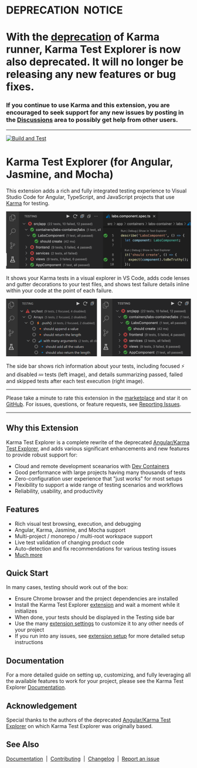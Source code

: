 # DEPRECATION &nbsp;NOTICE

# With the [deprecation](https://github.com/karma-runner/karma#karma-is-deprecated-and-is-not-accepting-new-features-or-general-bug-fixes) of Karma runner, Karma Test Explorer is now also deprecated. It will no longer be releasing any new features or bug fixes.

### If you continue to use Karma and this extension, you are encouraged to seek support for any new issues by posting in the [Discussions](https://github.com/lucono/karma-test-explorer/discussions) area to possibly get help from other users.

---

[![Build and Test](https://github.com/lucono/karma-test-explorer/actions/workflows/node.js.yml/badge.svg)](https://github.com/lucono/karma-test-explorer/actions/workflows/node.js.yml)

# Karma Test Explorer (for Angular, Jasmine, and Mocha)

This extension adds a rich and fully integrated testing experience to Visual Studio Code for Angular, TypeScript, and JavaScript projects that use [Karma](https://karma-runner.github.io/latest/index.html) for testing.

![Karma Test Explorer screenshot](docs/img/extension-screenshot.png)

It shows your Karma tests in a visual explorer in VS Code, adds code lenses and gutter decorations to your test files, and shows test failure details inline within your code at the point of each failure.

![Karma Test Explorer screenshot](docs/img/sidebar.png)

The side bar shows rich information about your tests, including focused ⚡ and disabled 💤 tests (left image), and details summarizing passed, failed and skipped tests after each test execution (right image).

---
Please take a minute to rate this extension in the [marketplace](https://marketplace.visualstudio.com/items?itemName=lucono.karma-test-explorer) and star it on [GitHub](https://github.com/lucono/karma-test-explorer/stargazers). For issues, questions, or feature requests, see [Reporting Issues](docs/documentation.md#reporting-issues).

---

## Why this Extension

Karma Test Explorer is a complete rewrite of the deprecated [Angular/Karma Test Explorer](https://github.com/Raagh/angular-karma_test-explorer), and adds various significant enhancements and new features to provide robust support for:

- Cloud and remote development sceanarios with [Dev Containers](https://code.visualstudio.com/docs/remote/containers)
- Good performance with large projects having many thousands of tests
- Zero-configuration user experience that "just works" for most setups
- Flexibility to support a wide range of testing scenarios and workflows
- Reliability, usability, and productivity

## Features

- Rich visual test browsing, execution, and debugging
- Angular, Karma, Jasmine, and Mocha support
- Multi-project / monorepo / multi-root workspace support
- Live test validation of changing product code
- Auto-detection and fix recommendations for various testing issues
- [Much more](docs/documentation.md#features)

## Quick Start

In many cases, testing should work out of the box:

- Ensure Chrome browser and the project dependencies are installed
- Install the Karma Test Explorer [extension](https://marketplace.visualstudio.com/items?itemName=lucono.karma-test-explorer) and wait a moment while it initializes
- When done, your tests should be displayed in the Testing side bar
- Use the many [extension settings](docs/documentation.md#extension-settings) to customize it to any other needs of your project
- If you run into any issues, see [extension setup](docs/documentation.md#extension-setup) for more detailed setup instructions

## Documentation

For a more detailed guide on setting up, customizing, and fully leveraging all the available features to work for your project, please see the Karma Test Explorer [Documentation](docs/documentation.md#documentation---karma-test-explorer).

## Acknowledgement

Special thanks to the authors of the deprecated [Angular/Karma Test Explorer](https://github.com/Raagh/angular-karma_test-explorer) on which Karma Test Explorer was originally based.

## See Also

[Documentation](docs/documentation.md#documentation---karma-test-explorer) &nbsp;|&nbsp; [Contributing](CONTRIBUTING.md#contributing---karma-test-explorer) &nbsp;|&nbsp; [Changelog](CHANGELOG.md#changelog) &nbsp;|&nbsp; [Report an issue](docs/documentation.md#reporting-issues)
